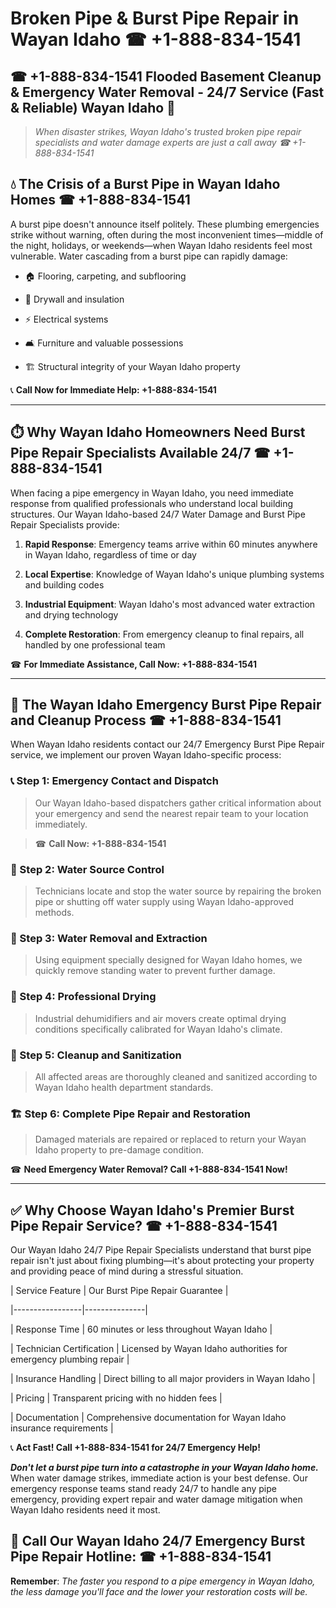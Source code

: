 # Broken Pipe & Burst Pipe Repair in Wayan Idaho ☎ +1-888-834-1541  
## ☎ +1-888-834-1541 Flooded Basement Cleanup & Emergency Water Removal - 24/7 Service (Fast & Reliable) Wayan Idaho 🚨  

> *When disaster strikes, Wayan Idaho's trusted broken pipe repair specialists and water damage experts are just a call away ☎ +1-888-834-1541*  

## 💧 The Crisis of a Burst Pipe in Wayan Idaho Homes ☎ +1-888-834-1541  

A burst pipe doesn't announce itself politely. These plumbing emergencies strike without warning, often during the most inconvenient times—middle of the night, holidays, or weekends—when Wayan Idaho residents feel most vulnerable. Water cascading from a burst pipe can rapidly damage:  

* 🏠 Flooring, carpeting, and subflooring  
* 🧱 Drywall and insulation  
* ⚡ Electrical systems  
* 🛋️ Furniture and valuable possessions  
* 🏗️ Structural integrity of your Wayan Idaho property  

📞 **Call Now for Immediate Help: +1-888-834-1541**  

---  

## ⏱️ Why Wayan Idaho Homeowners Need Burst Pipe Repair Specialists Available 24/7 ☎ +1-888-834-1541  

When facing a pipe emergency in Wayan Idaho, you need immediate response from qualified professionals who understand local building structures. Our Wayan Idaho-based 24/7 Water Damage and Burst Pipe Repair Specialists provide:  

1. **Rapid Response**: Emergency teams arrive within 60 minutes anywhere in Wayan Idaho, regardless of time or day  
2. **Local Expertise**: Knowledge of Wayan Idaho's unique plumbing systems and building codes  
3. **Industrial Equipment**: Wayan Idaho's most advanced water extraction and drying technology  
4. **Complete Restoration**: From emergency cleanup to final repairs, all handled by one professional team  

☎ **For Immediate Assistance, Call Now: +1-888-834-1541**  

---  

## 🔧 The Wayan Idaho Emergency Burst Pipe Repair and Cleanup Process ☎ +1-888-834-1541  

When Wayan Idaho residents contact our 24/7 Emergency Burst Pipe Repair service, we implement our proven Wayan Idaho-specific process:  

### 📞 Step 1: Emergency Contact and Dispatch  
> Our Wayan Idaho-based dispatchers gather critical information about your emergency and send the nearest repair team to your location immediately.  
> ☎ **Call Now: +1-888-834-1541**  

### 🚿 Step 2: Water Source Control  
> Technicians locate and stop the water source by repairing the broken pipe or shutting off water supply using Wayan Idaho-approved methods.  

### 🌊 Step 3: Water Removal and Extraction  
> Using equipment specially designed for Wayan Idaho homes, we quickly remove standing water to prevent further damage.  

### 💨 Step 4: Professional Drying  
> Industrial dehumidifiers and air movers create optimal drying conditions specifically calibrated for Wayan Idaho's climate.  

### 🧼 Step 5: Cleanup and Sanitization  
> All affected areas are thoroughly cleaned and sanitized according to Wayan Idaho health department standards.  

### 🏗️ Step 6: Complete Pipe Repair and Restoration  
> Damaged materials are repaired or replaced to return your Wayan Idaho property to pre-damage condition.  

☎ **Need Emergency Water Removal? Call +1-888-834-1541 Now!**  

---  

## ✅ Why Choose Wayan Idaho's Premier Burst Pipe Repair Service? ☎ +1-888-834-1541  

Our Wayan Idaho 24/7 Pipe Repair Specialists understand that burst pipe repair isn't just about fixing plumbing—it's about protecting your property and providing peace of mind during a stressful situation.  

| Service Feature | Our Burst Pipe Repair Guarantee |  
|-----------------|---------------|  
| Response Time | 60 minutes or less throughout Wayan Idaho |  
| Technician Certification | Licensed by Wayan Idaho authorities for emergency plumbing repair |  
| Insurance Handling | Direct billing to all major providers in Wayan Idaho |  
| Pricing | Transparent pricing with no hidden fees |  
| Documentation | Comprehensive documentation for Wayan Idaho insurance requirements |  

📞 **Act Fast! Call +1-888-834-1541 for 24/7 Emergency Help!**  

***Don't let a burst pipe turn into a catastrophe in your Wayan Idaho home.*** When water damage strikes, immediate action is your best defense. Our emergency response teams stand ready 24/7 to handle any pipe emergency, providing expert repair and water damage mitigation when Wayan Idaho residents need it most.  

## 📱 Call Our Wayan Idaho 24/7 Emergency Burst Pipe Repair Hotline: ☎ +1-888-834-1541  

**Remember**: *The faster you respond to a pipe emergency in Wayan Idaho, the less damage you'll face and the lower your restoration costs will be.*